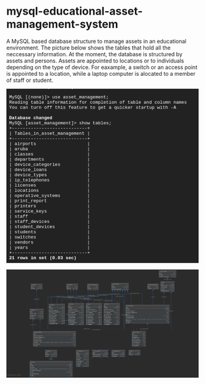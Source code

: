 # mysql-educational-asset-management-system
A MySQL based database structure to manage assets in an educational environment.
The picture below shows the tables that hold all the neccessary information. At the moment, the database is structured by assets and persons. Assets are appointed to locations or to individuals depending on the type of device. For eaxample, a switch or an access point is appointed to a location, while a laptop computer is alocated to a member of staff or student.

![alt text](https://raw.githubusercontent.com/samuel-js/Databases-MySQL-Educational-Asset-Management-System/master/tables.png)

![alt text](https://raw.githubusercontent.com/samuel-js/Databases-MySQL-Educational-Asset-Management-System/master/structure_view.png)



      
